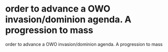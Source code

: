 # order to advance a OWO invasion/dominion agenda. A progression to mass

order to advance a OWO invasion/dominion agenda. A progression to mass
